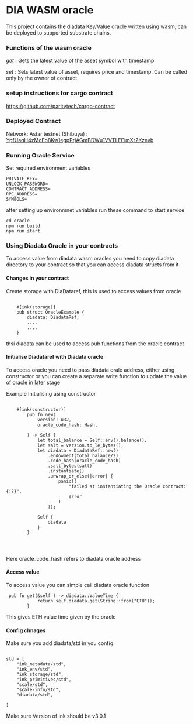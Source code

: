 # DIA WASM oracle

This project contains the diadata Key/Value oracle written using wasm, can be deployed to supported substrate chains.


### Functions of the wasm oracle

*get* : Gets the latest value of the asset symbol with timestamp

*set* : Sets latest value of asset, requires price and timestamp. Can be called only by the owner of contract

### setup instructions for cargo contract

https://github.com/paritytech/cargo-contract

### Deployed Contract

Network: Astar testnet (Shibuya) : [YpfUaqH4zMcEo8Kw1egpPrjAGmBDWu1VVTLEEimXr2Kzevb](https://shibuya.subscan.io/account/YpfUaqH4zMcEo8Kw1egpPrjAGmBDWu1VVTLEEimXr2Kzevb)

### Running Oracle Service

Set required environment variables

````
PRIVATE_KEY=
UNLOCK_PASSWORD=
CONTRACT_ADDRESS=
RPC_ADDRESS=
SYMBOLS=

````

after setting up environmnet variables run these command to start service


````
cd oracle
npm run build
npm run start

````

### Using Diadata Oracle in your contracts

To access value from diadata wasm oracles you need to copy diadata directory to your contract so that you can access diadata structs from it


#### Changes in your contract

Create storage with DiaDataref, this is used to access values from oracle

````

    #[ink(storage)]
    pub struct OracleExample {
        diadata: DiadataRef,
        ....
        ....
    }

````

thsi diadata can be used to access pub functions from the oracle contract


#### Initialise Diadataref with Diadata oracle

To access oracle you need to pass diadata orale address, either using constructor or you can create a separate write function to update the value of oracle in later stage

Example Initialising using constructor

````

    #[ink(constructor)]
        pub fn new(
            version: u32,
            oracle_code_hash: Hash,
 
        ) -> Self {
            let total_balance = Self::env().balance();
            let salt = version.to_le_bytes();
            let diadata = DiadataRef::new()
                .endowment(total_balance/2)
                .code_hash(oracle_code_hash)
                .salt_bytes(salt)
                .instantiate()
                .unwrap_or_else(|error| {
                    panic!(
                        "failed at instantiating the Oracle contract: {:?}",
                        error
                    )
                });
          
            Self {
                diadata
            }
        }




````

Here oracle_code_hash refers to diadata oracle address


#### Access value

To access value you can simple call diadata oracle function 


````
 pub fn get(&self ) -> diadata::ValueTime {
            return self.diadata.get(String::from("ETH"));
        }

````

This gives ETH value time given by the oracle


#### Config chnages

Make sure you add diadata/std in you config

````

std = [
    "ink_metadata/std",
    "ink_env/std",
    "ink_storage/std",
    "ink_primitives/std",
    "scale/std",
    "scale-info/std",
    "diadata/std",

]

````

Make sure Version of ink should be v3.0.1


 
